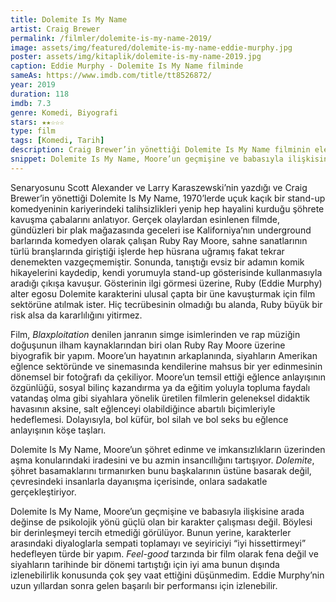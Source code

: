 ```yaml
---
title: Dolemite Is My Name
artist: Craig Brewer
permalink: /filmler/dolemite-is-my-name-2019/
image: assets/img/featured/dolemite-is-my-name-eddie-murphy.jpg
poster: assets/img/kitaplik/dolemite-is-my-name-2019.jpg
caption: Eddie Murphy - Dolemite Is My Name filminde
sameAs: https://www.imdb.com/title/tt8526872/
year: 2019
duration: 118
imdb: 7.3
genre: Komedi, Biyografi
stars: ★★☆☆☆
type: film
tags: [Komedi, Tarih]
description: Craig Brewer’in yönettiği Dolemite Is My Name filminin eleştirisi.
snippet: Dolemite Is My Name, Moore’un geçmişine ve babasıyla ilişkisine arada değinse de psikolojik yönü güçlü olan bir karakter çalışması değil. 
--- 
```


Senaryosunu Scott Alexander ve Larry Karaszewski’nin yazdığı ve Craig Brewer’in yönettiği Dolemite Is My Name, 1970’lerde uçuk kaçık bir stand-up komedyeninin kariyerindeki talihsizlikleri yenip hep hayalini kurduğu şöhrete kavuşma çabalarını anlatıyor. Gerçek olaylardan esinlenen filmde, gündüzleri bir plak mağazasında geceleri ise Kaliforniya’nın underground barlarında komedyen olarak çalışan Ruby Ray Moore, sahne sanatlarının türlü branşlarında giriştiği işlerde hep hüsrana uğramış fakat tekrar denemekten vazgeçmemiştir. Sonunda, tanıştığı evsiz bir adamın komik hikayelerini kaydedip, kendi yorumuyla stand-up gösterisinde kullanmasıyla aradığı çıkışa kavuşur. Gösterinin ilgi görmesi üzerine, Ruby (Eddie Murphy) alter egosu Dolemite karakterini ulusal çapta bir üne kavuşturmak için film sektörüne atılmak ister. Hiç tecrübesinin olmadığı bu alanda, Ruby büyük bir risk alsa da kararlılığını yitirmez. 

Film, _Blaxploitation_ denilen janranın simge isimlerinden ve rap müziğin doğuşunun ilham kaynaklarından biri olan Ruby Ray Moore üzerine biyografik bir yapım. Moore’un hayatının arkaplanında, siyahların Amerikan eğlence sektöründe ve sinemasında kendilerine mahsus bir yer edinmesinin dönemsel bir fotoğrafı da çekiliyor. Moore’un temsil ettiği eğlence anlayışının özgünlüğü, sosyal bilinç kazandırma ya da eğitim yoluyla topluma faydalı vatandaş olma gibi siyahlara yönelik üretilen filmlerin geleneksel didaktik havasının aksine, salt eğlenceyi olabildiğince abartılı biçimleriyle hedeflemesi. Dolayısıyla, bol küfür, bol silah ve bol seks bu eğlence anlayışının köşe taşları. 

Dolemite Is My Name, Moore’un şöhret edinme ve imkansızlıkların üzerinden aşma konularındaki iradesini ve bu azmin insancıllığını tartışıyor. _Dolemite_, şöhret basamaklarını tırmanırken bunu başkalarının üstüne basarak değil, çevresindeki insanlarla dayanışma içerisinde, onlara sadakatle gerçekleştiriyor. 

Dolemite Is My Name, Moore’un geçmişine ve babasıyla ilişkisine arada değinse de psikolojik yönü güçlü olan bir karakter çalışması değil. Böylesi bir derinleşmeyi tercih etmediği görülüyor. Bunun yerine, karakterler arasındaki diyaloglarla sempati toplamayı ve seyiriciyi “iyi hissettirmeyi” hedefleyen türde bir yapım. _Feel-good_ tarzında bir film olarak fena değil ve siyahların tarihinde bir dönemi tartıştığı için iyi ama bunun dışında izlenebilirlik konusunda çok şey vaat ettiğini düşünmedim. Eddie Murphy’nin uzun yıllardan sonra gelen başarılı bir performansı için izlenebilir. 